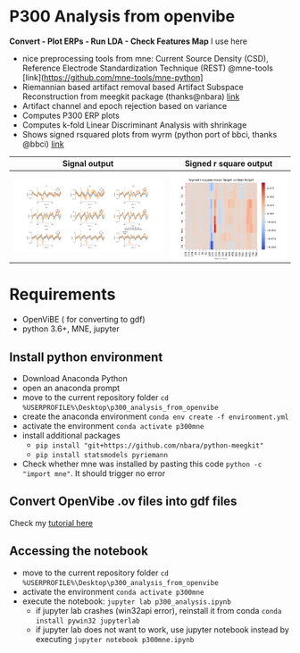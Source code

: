 # P300 Analysis from openvibe
**Convert - Plot ERPs - Run LDA - Check Features Map**
I use here 
- nice preprocessing tools from mne: Current Source Density (CSD),  Reference Electrode Standardization Technique (REST) @mne-tools [link](https://github.com/mne-tools/mne-python]
- Riemannian based artifact removal based Artifact Subspace Reconstruction from meegkit package (thanks@nbara) [link](https://github.com/nbara/python-meegkit) 
- Artifact channel and epoch rejection based on variance
 - Computes P300 ERP plots
 - Computes k-fold Linear Discriminant Analysis with shrinkage
 - Shows signed rsquared plots from wyrm (python port of bbci, thanks @bbci) [link](https://github.com/bbci/wyrm) 



| Signal output                                                | Signed r square output                                       |
| ------------------------------------------------------------ | ------------------------------------------------------------ |
| <img src="./img/8ch_output.png" alt="Analysis_P300" style="zoom:50%;" /> | <img src="./img/signed_rsquare.png" alt="Analysis_P300" style="zoom:60%;" /> |



# Requirements

- OpenViBE ( for converting to gdf)
- python 3.6+, MNE, jupyter

## Install python environment

- Download Anaconda Python
- open an anaconda prompt
- move to the current repository folder `cd %USERPROFILE%\Desktop\p300_analysis_from_openvibe`
- create the anaconda environment `conda env create -f environment.yml` 
- activate the environment `conda activate p300mne`
- install additional packages 
  - `pip install "git+https://github.com/nbara/python-meegkit"`
  - `pip install statsmodels pyriemann`
- Check whether mne was installed by pasting this code `python -c "import mne"`. It should trigger no error



## Convert OpenVibe .ov files into gdf files

Check my [tutorial here](https://github.com/lokinou/openvibe_to_gdf_tutorial)

## Accessing the notebook

- move to the current repository folder `cd %USERPROFILE%\Desktop\p300_analysis_from_openvibe`
- activate the environment `conda activate p300mne`
- execute the notebook: `jupyter lab p300_analysis.ipynb`
  - if jupyter lab crashes (win32api error), reinstall it from conda `conda install pywin32 jupyterlab`
  - if jupyter lab does not want to work, use jupyter notebook instead by executing `jupyter notebook p300mne.ipynb`

